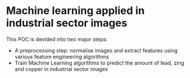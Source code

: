 # Machine learning applied in industrial sector images

This POC is devided into two major steps:
 - A preprocessing step: normalise images and extract features using various feature engineering algorithms
 - Train Machine Learning algorithms to predict the amount of lead, zing and copper in industrial sector images
